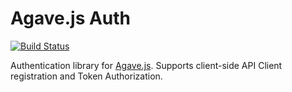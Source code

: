 # Agave.js Auth

[![Build Status](https://travis-ci.org/mrhanlon/agave-auth-js.svg)](https://travis-ci.org/mrhanlon/agave-auth-js)

Authentication library for [Agave.js][1]. Supports client-side API Client registration and Token Authorization.

[1]: https://github.com/mrhanlon/agave-js
